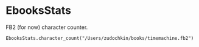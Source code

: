 # EbooksStats

FB2 (for now) character counter.

`EbooksStats.character_count("/Users/zudochkin/books/timemachine.fb2")`
